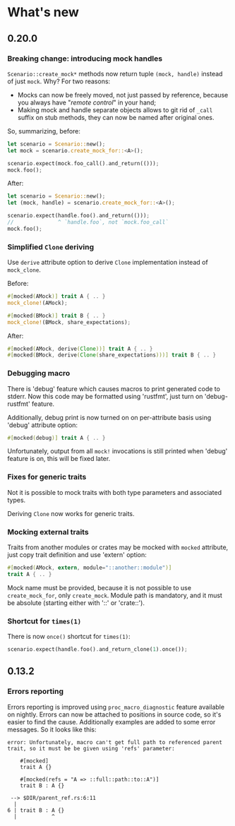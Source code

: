 # What's new

## 0.20.0

### **Breaking change**: introducing mock handles

`Scenario::create_mock*` methods now return tuple `(mock, handle)` instead of
just `mock`. Why? For two reasons:
 * Mocks can now be freely moved, not just passed by reference, because
   you always have "*remote control*" in your hand;
 * Making mock and handle separate objects allows to git rid of `_call` suffix
   on stub methods, they can now be named after original ones.

So, summarizing, before:

```rust
let scenario = Scenario::new();
let mock = scenario.create_mock_for::<A>();

scenario.expect(mock.foo_call().and_return(()));
mock.foo();
```

After:

```rust
let scenario = Scenario::new();
let (mock, handle) = scenario.create_mock_for::<A>();

scenario.expect(handle.foo().and_return(()));
//              ^ `handle.foo`, not `mock.foo_call`
mock.foo();
```

### Simplified `Clone` deriving

Use `derive` attribute option to derive `Clone` implementation instead of
`mock_clone`.

Before:

```rust
#[mocked(AMock)] trait A { .. }
mock_clone!(AMock);

#[mocked(BMock)] trait B { .. }
mock_clone!(BMock, share_expectations);
```

After:
```rust
#[mocked(AMock, derive(Clone))] trait A { .. }
#[mocked(BMock, derive(Clone(share_expectations)))] trait B { .. }
```

### Debugging macro

There is 'debug' feature which causes macros to print generated code to stderr.
Now this code may be formatted using 'rustfmt', just turn on 'debug-rustfmt'
feature.

Additionally, debug print is now turned on on per-attribute basis using 'debug'
attribute option:

```rust
#[mocked(debug)] trait A { .. }
```

Unfortunately, output from all `mock!` invocations is still printed when 'debug'
feature is on, this will be fixed later.

### Fixes for generic traits

Not it is possible to mock traits with both type parameters and associated types.

Deriving `Clone` now works for generic traits.

### Mocking external traits

Traits from another modules or crates may be mocked with `mocked` attribute,
just copy trait definition and use 'extern' option:

```rust
#[mocked(AMock, extern, module="::another::module")]
trait A { .. }
```

Mock name must be provided, because it is not possible to use `create_mock_for`,
only `create_mock`. Module path is mandatory, and it must be absolute (starting
either with '::' or 'crate::').

### Shortcut for `times(1)`

There is now `once()` shortcut for `times(1)`:

```rust
scenario.expect(handle.foo().and_return_clone(1).once());
```

## 0.13.2

### Errors reporting

Errors reporting is improved using `proc_macro_diagnostic` feature available on
nightly. Errors can now be attached to positions in source code, so it's
easier to find the cause. Additionally examples are added to some error messages. So
it looks like this:
```
error: Unfortunately, macro can't get full path to referenced parent trait, so it must be be given using 'refs' parameter:

    #[mocked]
    trait A {}

    #[mocked(refs = "A => ::full::path::to::A")]
    trait B : A {}

 --> $DIR/parent_ref.rs:6:11
  |
6 | trait B : A {}
  |           ^
```
